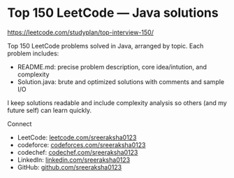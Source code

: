 # Top 150 LeetCode — Java solutions
https://leetcode.com/studyplan/top-interview-150/

Top 150 LeetCode problems solved in Java, arranged by topic. Each problem includes:
- README.md: precise problem description, core idea/intution, and complexity
- Solution.java: brute and optimized solutions with comments and sample I/O

I keep solutions readable and include complexity analysis so others (and my future self) can learn quickly.

Connect
- LeetCode: [leetcode.com/sreeraksha0123](https://leetcode.com/u/sreeraksha0123/)
- codeforce: [codeforces.com/sreeraksha0123](https://codeforces.com/profile/sreeraksha0123)
- codechef: [codechef.com/sreeraksha0123](https://www.codechef.com/users/sreeraksha0123)
- LinkedIn: [linkedin.com/sreeraksha0123](https://www.linkedin.com/in/sreeraksha0123/)
- GitHub: [github.com/sreeraksha0123](https://github.com/sreeraksha0123)
